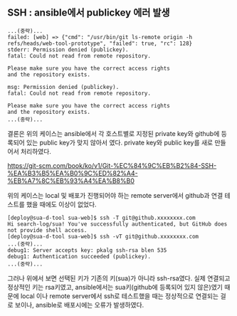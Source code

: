 ## SSH : ansible에서 publickey 에러 발생 
```
...(중략)...
failed: [web] => {"cmd": "/usr/bin/git ls-remote origin -h refs/heads/web-tool-prototype", "failed": true, "rc": 128}
stderr: Permission denied (publickey).
fatal: Could not read from remote repository.

Please make sure you have the correct access rights
and the repository exists.

msg: Permission denied (publickey).
fatal: Could not read from remote repository.

Please make sure you have the correct access rights
and the repository exists.
...(중략)...
```

결론은 위의 케이스는 ansible에서 각 호스트별로 지정된 private key와 github에 등록되어 있는 public key가 맞지 않아서 였다.
private key와 public key를 새로 만들어서 처리하였다.

https://git-scm.com/book/ko/v1/Git-%EC%84%9C%EB%B2%84-SSH-%EA%B3%B5%EA%B0%9C%ED%82%A4-%EB%A7%8C%EB%93%A4%EA%B8%B0

위의 케이스는 local 및 배포가 진행되어야 하는 remote server에서 github과 연결 테스트를 했을 때에도 이상이 없었다.
```
[deploy@sua-d-tool sua-web]$ ssh -T git@github.xxxxxxxx.com
Hi search-log/sua! You've successfully authenticated, but GitHub does not provide shell access.
[deploy@sua-d-tool sua-web]$ ssh -vT git@github.xxxxxxxx.com
...(중략)...
debug1: Server accepts key: pkalg ssh-rsa blen 535
debug1: Authentication succeeded (publickey).
...(중략)...
```

그러나 위에서 보면 선택된 키가 기존의 키(sua)가 아니라 ssh-rsa였다.
실제 연결되고 정상적인 키는 rsa키였고, ansible에서는 sua키(github에 등록되어 있지 않은)였기 때문에
local 이나 remote server에서 ssh로 테스트했을 때는 정상적으로 연결되는 걸로 보이나, ansible로 배포시에는 오류가 발생하였다.
